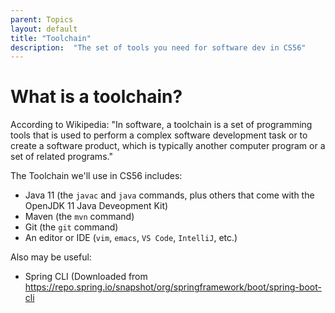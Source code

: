 ```yaml
---
parent: Topics
layout: default
title: "Toolchain"
description:  "The set of tools you need for software dev in CS56"
---
```


# What is a toolchain?

According to Wikipedia: "In software, a toolchain is a set of programming tools that 
is used to perform a complex software development task or to create a software product, 
which is typically another computer program or a set of related programs."

The Toolchain we'll use in CS56 includes:
* Java 11 (the `javac` and `java` commands, plus others that come with the OpenJDK 11 Java Deveopment Kit)
* Maven (the `mvn` command)
* Git (the `git` command)
* An editor or IDE (`vim`, `emacs`, `VS Code`, `IntelliJ`, etc.)

Also may be useful:
* Spring CLI (Downloaded from <https://repo.spring.io/snapshot/org/springframework/boot/spring-boot-cli>
